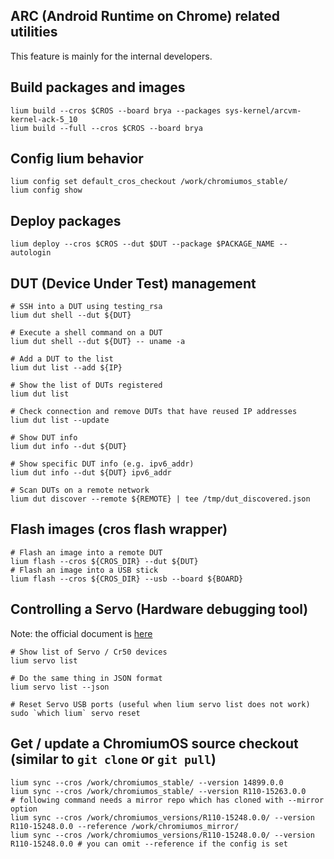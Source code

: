 <!--
This file is automatically generated on `make`.
Please modify src/cmd/*.rs files and rebuild lium to update.
-->
## ARC (Android Runtime on Chrome) related utilities
This feature is mainly for the internal developers.
## Build packages and images
```
lium build --cros $CROS --board brya --packages sys-kernel/arcvm-kernel-ack-5_10
lium build --full --cros $CROS --board brya
```
## Config lium behavior
```
lium config set default_cros_checkout /work/chromiumos_stable/
lium config show
```
## Deploy packages
```
lium deploy --cros $CROS --dut $DUT --package $PACKAGE_NAME --autologin
```
## DUT (Device Under Test) management
```
# SSH into a DUT using testing_rsa
lium dut shell --dut ${DUT}

# Execute a shell command on a DUT
lium dut shell --dut ${DUT} -- uname -a

# Add a DUT to the list
lium dut list --add ${IP}

# Show the list of DUTs registered
lium dut list

# Check connection and remove DUTs that have reused IP addresses
lium dut list --update

# Show DUT info
lium dut info --dut ${DUT}

# Show specific DUT info (e.g. ipv6_addr)
lium dut info --dut ${DUT} ipv6_addr

# Scan DUTs on a remote network
lium dut discover --remote ${REMOTE} | tee /tmp/dut_discovered.json
```
## Flash images (cros flash wrapper)
```
# Flash an image into a remote DUT
lium flash --cros ${CROS_DIR} --dut ${DUT}
# Flash an image into a USB stick
lium flash --cros ${CROS_DIR} --usb --board ${BOARD}
```
## Controlling a Servo (Hardware debugging tool)
Note: the official document is [here](https://chromium.googlesource.com/chromiumos/third_party/hdctools/+/HEAD/docs/servo.md)
```
# Show list of Servo / Cr50 devices
lium servo list

# Do the same thing in JSON format
lium servo list --json

# Reset Servo USB ports (useful when lium servo list does not work)
sudo `which lium` servo reset

```
## Get / update a ChromiumOS source checkout (similar to `git clone` or `git pull`)
```
lium sync --cros /work/chromiumos_stable/ --version 14899.0.0
lium sync --cros /work/chromiumos_stable/ --version R110-15263.0.0
# following command needs a mirror repo which has cloned with --mirror option
lium sync --cros /work/chromiumos_versions/R110-15248.0.0/ --version R110-15248.0.0 --reference /work/chromiumos_mirror/
lium sync --cros /work/chromiumos_versions/R110-15248.0.0/ --version R110-15248.0.0 # you can omit --reference if the config is set
```
